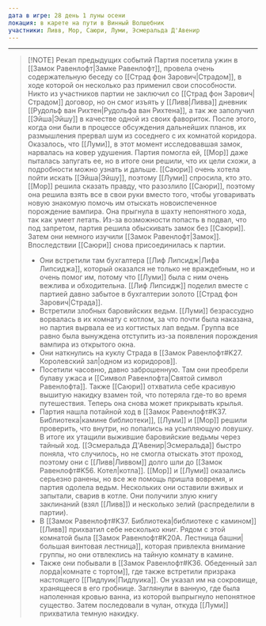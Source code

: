 ```yaml
---
дата в игре: 28 день 1 луны осени
локация: в карете на пути в Винный Волшебник
участники: Ливв, Мор, Саюри, Луми, Эсмеральда Д'Авенир
---
```


---

> [!NOTE] Рекап предыдущих событий
> Партия посетила ужин в [[Замок Равенлофт|Замке Равенлофт]], провела очень содержательную беседу со [[Страд фон Зарович|Страдом]], в ходе которой он несколько раз применил свои способности. Никто из участников партии не заключил со [[Страд фон Зарович|Страдом]] договор, но он смог изъять у [[Ливв|Ливва]] дневник [[Рудольф ван Рихтен|Рудольфа ван Рихтена]], а так же заполучил [[Эйша|Эйшу]] в качестве одной из своих фавориток. После этого, когда они были в процессе обсуждения дальнейших планов, их размышления прервал шум из соседнего с их комнатой коридора. Оказалось, что [[Луми]], в этот момент исследовавшая замок, нарвалась на ковер удушения. Партия помогла ей, [[Мор]] даже пыталась запугать ее, но в итоге они решили, что их цели схожи, а подробности можно узнать и дальше. [[Саюри]] очень хотела пойти искать [[Эйша|Эйшу]], поэтому [[Луми]] спросила, кто это. [[Мор]] решила сказать правду, что разозлило [[Саюри]], поэтому она решила взять все в свои руки вместо того, чтобы уговаривать новую знакомую помочь им отыскать новоиспеченное порождение вампира. Она прыгнула в шахту непонятного хода, так как умеет летать. Из-за возможности попасть в подвал, что под запретом, партия решила обыскивать замок без [[Саюри]].
> Затем они немного изучили [[Замок Равенлофт|Замок]]. Впоследствии [[Саюри]] снова присоединилась к партии.
> - Они встретили там бухгалтера [[Лиф Липсидж|Лифа Липсиджа]], который оказался не только не враждебным, но и очень помог им, потому что [[Луми]] была с ним очень вежлива и обходительна. [[Лиф Липсидж]] поделил вместе с партией давно забытое в бухгалтерии золото [[Страд фон Зарович|Страда]].
> - Встретили злобных баровийских ведьм. [[Луми]] безрассудно ворвалась в их комнату с котлом, за что почти была наказана, но партия вырвала ее из когтистых лап ведьм. Группа все равно была вынуждена отступить из-за появления порождения вампира из открытого окна.
> - Они наткнулись на куклу Страда в [[Замок Равенлофт#K27. Королевский зал|одном из коридоров]].
> - Посетили часовню, давно заброшенную. Там они преобрели булаву ужаса и [[Символ Равенлофта|Святой символ Равенлофта]]. Также [[Саюри]] отхватила себе красивую вышитую накидку взамен той, что потеряла где-то во время путешествия. Теперь она снова может прикрывать крылья.
> - Партия нашла потайной ход в [[Замок Равенлофт#K37. Библиотека|камине библиотеки]], [[Луми]] и [[Мор]] решили проверить, что внутри, но попались на усыпляющую ловушку. В итоге их утащили выжившие баровийские ведьмы через тайный ход. [[Эсмеральда Д'Авенир|Эсмеральда]] быстро поняла, что случилось, но не смогла отыскать этот проход, поэтому они с [[Ливв|Ливвом]] долго шли до [[Замок Равенлофт#K56. Котел|котла]]. [[Мор]] и [[Луми]] оказались серьезно ранены, но все же помощь пришла вовремя, и партия одолела ведьм. Нескольких они оставили вживых и запытали, сварив в котле. Они получили злую книгу заклинаний (взял [[Ливв]]) и несколько зелий (распределили в партии).
> - В [[Замок Равенлофт#K37. Библиотека|библиотеке с камином]] [[Ливв]] прихватил себе несколько книг. Рядом с этой комнатой была [[Замок Равенлофт#K20A. Лестница башни|большая винтовая лестница]], которая привлекла внимание группы, но они отвлеклись на тайную комнату в камине.
> - Также они побывали в [[Замок Равенлофт#K36. Обеденный зал лорда|комнате с тортом]], где также встретили призрака настоящего [[Пидлуик|Пидлуика]]. Он указал им на сокровище, хранящееся в его гробнице. Заглянули в ванную, где была наполенная кровью ванна, из которой выпрыгнуло непонятное существо. Затем последовали в чулан, откуда [[Луми]] прихватила темную накидку.